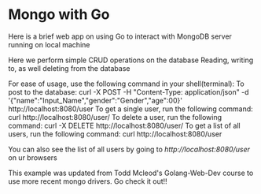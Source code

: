# Mongo with Go

Here is a brief web app on using Go to interact with MongoDB server running on local machine

Here we  perform simple CRUD operations on the database
Reading, writing to, as well deleting from the database

For ease of usage, use the following command in your shell(terminal):
    To post to the database:
        curl -X POST -H "Content-Type: application/json" -d '{"name":"Input_Name","gender":"Gender","age":00}' http://localhost:8080/user
    To get a single user, run the following command:
        curl http://localhost:8080/user/<enter-user-id-here>
    To delete a user, run the following command:
        curl -X DELETE http://localhost:8080/user/<enter-user-id-here>
    To get a list of all users, run the following command:
        curl  http://localhost:8080/user
    
You can also see the list of all users by going to *http://localhost:8080/user* on ur browsers

This example was updated from Todd Mcleod's Golang-Web-Dev course to use more recent mongo drivers.
Go check it out!!

